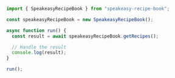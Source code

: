 <!-- Start SDK Example Usage [usage] -->
```typescript
import { SpeakeasyRecipeBook } from "speakeasy-recipe-book";

const speakeasyRecipeBook = new SpeakeasyRecipeBook();

async function run() {
  const result = await speakeasyRecipeBook.getRecipes();

  // Handle the result
  console.log(result);
}

run();

```
<!-- End SDK Example Usage [usage] -->